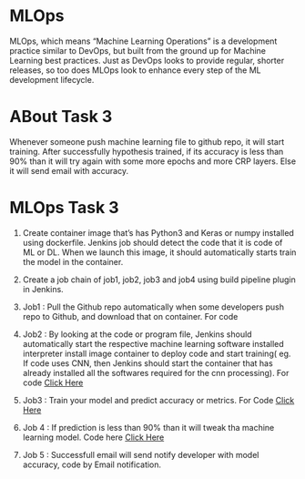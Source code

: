 # MLOps

MLOps, which means “Machine Learning Operations” is a development practice similar to DevOps, but built from the ground up for Machine Learning best practices. Just as DevOps looks to provide regular, shorter releases, so too does MLOps look to enhance every step of the ML development lifecycle.

# ABout Task 3 
Whenever someone push machine learning file to github repo, it will start training.
After successfully hypothesis trained, if its accuracy is less than 90% than it will try again with some more epochs and more CRP layers. Else it will send email with accuracy. 

# MLOps Task 3
1. Create container image that’s has Python3 and Keras or numpy installed using dockerfile. Jenkins job should detect the code that it is code of ML or DL. When we launch this image, it should automatically starts train the model in the container.

2. Create a job chain of job1, job2, job3 and job4 using build pipeline plugin in Jenkins. 

3. Job1 : Pull the Github repo automatically when some developers push repo to Github, and download that on container. For code

4. Job2 : By looking at the code or program file, Jenkins should automatically start the respective machine learning software installed interpreter install image container to deploy code and start training( eg. If code uses CNN, then Jenkins should start the container that has already installed all the softwares required for the cnn processing). For code
[Click Here](/job2.sh)

5. Job3 : Train your model and predict accuracy or metrics. For Code
[Click Here](/job3.sh)

7. Job 4 : If prediction is less than 90% than it will tweak tha machine learning model. Code here 
[Click Here](/job4.sh)

6. Job 5 : Successfull email will send notify developer with model accuracy, code by Email notification.
